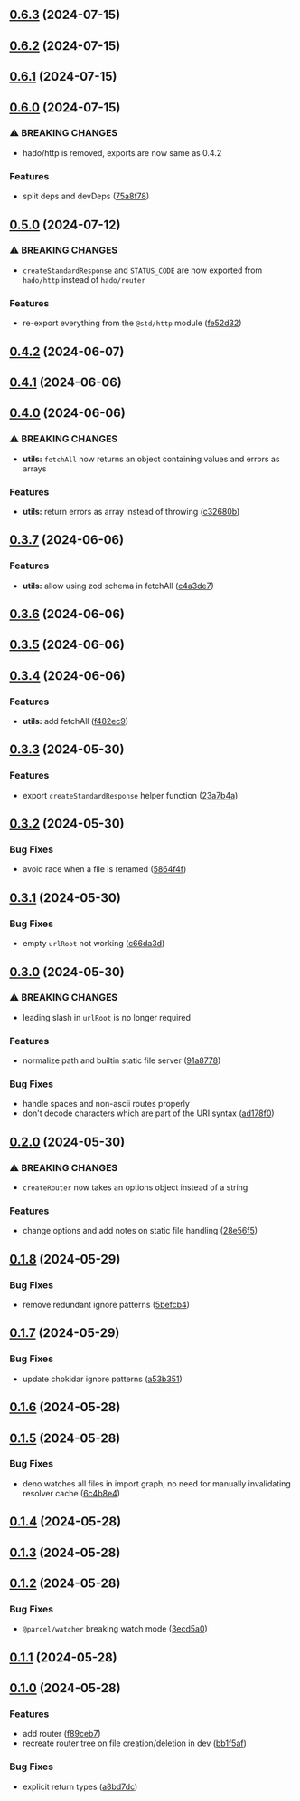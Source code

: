 ## [0.6.3](https://github.com/globalbrain/hado/compare/v0.6.2...v0.6.3) (2024-07-15)

## [0.6.2](https://github.com/globalbrain/hado/compare/v0.6.1...v0.6.2) (2024-07-15)

## [0.6.1](https://github.com/globalbrain/hado/compare/v0.6.0...v0.6.1) (2024-07-15)

## [0.6.0](https://github.com/globalbrain/hado/compare/v0.5.0...v0.6.0) (2024-07-15)

### ⚠ BREAKING CHANGES

- hado/http is removed, exports are now same as 0.4.2

### Features

- split deps and devDeps ([75a8f78](https://github.com/globalbrain/hado/commit/75a8f78271a94eb3fdd6c772f67d78fdbac82a58))

## [0.5.0](https://github.com/globalbrain/hado/compare/v0.4.2...v0.5.0) (2024-07-12)

### ⚠ BREAKING CHANGES

- `createStandardResponse` and `STATUS_CODE` are now exported from `hado/http` instead of `hado/router`

### Features

- re-export everything from the `@std/http` module ([fe52d32](https://github.com/globalbrain/hado/commit/fe52d32d5f295bd961f3572b4022e3fd1455dbd9))

## [0.4.2](https://github.com/globalbrain/hado/compare/v0.4.1...v0.4.2) (2024-06-07)

## [0.4.1](https://github.com/globalbrain/hado/compare/v0.4.0...v0.4.1) (2024-06-06)

## [0.4.0](https://github.com/globalbrain/hado/compare/v0.3.7...v0.4.0) (2024-06-06)

### ⚠ BREAKING CHANGES

- **utils:** `fetchAll` now returns an object containing values and errors as arrays

### Features

- **utils:** return errors as array instead of throwing ([c32680b](https://github.com/globalbrain/hado/commit/c32680b07dbff0bca3ada4f5c62055a572d01c80))

## [0.3.7](https://github.com/globalbrain/hado/compare/v0.3.6...v0.3.7) (2024-06-06)

### Features

- **utils:** allow using zod schema in fetchAll ([c4a3de7](https://github.com/globalbrain/hado/commit/c4a3de7265f58c927661727ce3f5dde8ebff4b25))

## [0.3.6](https://github.com/globalbrain/hado/compare/v0.3.5...v0.3.6) (2024-06-06)

## [0.3.5](https://github.com/globalbrain/hado/compare/v0.3.4...v0.3.5) (2024-06-06)

## [0.3.4](https://github.com/globalbrain/hado/compare/v0.3.3...v0.3.4) (2024-06-06)

### Features

- **utils:** add fetchAll ([f482ec9](https://github.com/globalbrain/hado/commit/f482ec9bfe212f2e8e49b5ebbdb2483b2fd33641))

## [0.3.3](https://github.com/globalbrain/hado/compare/v0.3.2...v0.3.3) (2024-05-30)

### Features

- export `createStandardResponse` helper function ([23a7b4a](https://github.com/globalbrain/hado/commit/23a7b4ae68188b03d24656b33355e8c8f326a088))

## [0.3.2](https://github.com/globalbrain/hado/compare/v0.3.1...v0.3.2) (2024-05-30)

### Bug Fixes

- avoid race when a file is renamed ([5864f4f](https://github.com/globalbrain/hado/commit/5864f4f38872691f62d8983ff1d65fd1fa414e0b))

## [0.3.1](https://github.com/globalbrain/hado/compare/v0.3.0...v0.3.1) (2024-05-30)

### Bug Fixes

- empty `urlRoot` not working ([c66da3d](https://github.com/globalbrain/hado/commit/c66da3dc75150728146d4e76e520812f5dbd458e))

## [0.3.0](https://github.com/globalbrain/hado/compare/v0.2.0...v0.3.0) (2024-05-30)

### ⚠ BREAKING CHANGES

- leading slash in `urlRoot` is no longer required

### Features

- normalize path and builtin static file server ([91a8778](https://github.com/globalbrain/hado/commit/91a87788af74b354589d2ec0df697e0df2d67934))

### Bug Fixes

- handle spaces and non-ascii routes properly
- don't decode characters which are part of the URI syntax ([ad178f0](https://github.com/globalbrain/hado/commit/ad178f00d14d8d3fba78e57eaddef7e754d17be1))

## [0.2.0](https://github.com/globalbrain/hado/compare/v0.1.8...v0.2.0) (2024-05-30)

### ⚠ BREAKING CHANGES

- `createRouter` now takes an options object instead of a string

### Features

- change options and add notes on static file handling ([28e56f5](https://github.com/globalbrain/hado/commit/28e56f589ca886184372c4417f6ca309614abbbc))

## [0.1.8](https://github.com/globalbrain/hado/compare/v0.1.7...v0.1.8) (2024-05-29)

### Bug Fixes

- remove redundant ignore patterns ([5befcb4](https://github.com/globalbrain/hado/commit/5befcb467cea3f4eb9e62cca3404ef2eff6f8945))

## [0.1.7](https://github.com/globalbrain/hado/compare/v0.1.6...v0.1.7) (2024-05-29)

### Bug Fixes

- update chokidar ignore patterns ([a53b351](https://github.com/globalbrain/hado/commit/a53b3511e94936106bdaba4b754302aaf01fea68))

## [0.1.6](https://github.com/globalbrain/hado/compare/v0.1.5...v0.1.6) (2024-05-28)

## [0.1.5](https://github.com/globalbrain/hado/compare/v0.1.4...v0.1.5) (2024-05-28)

### Bug Fixes

- deno watches all files in import graph, no need for manually invalidating resolver cache ([6c4b8e4](https://github.com/globalbrain/hado/commit/6c4b8e4ce89c4a8a317ca2fd55916b67632c8099))

## [0.1.4](https://github.com/globalbrain/hado/compare/v0.1.3...v0.1.4) (2024-05-28)

## [0.1.3](https://github.com/globalbrain/hado/compare/v0.1.2...v0.1.3) (2024-05-28)

## [0.1.2](https://github.com/globalbrain/hado/compare/v0.1.1...v0.1.2) (2024-05-28)

### Bug Fixes

- `@parcel/watcher` breaking watch mode ([3ecd5a0](https://github.com/globalbrain/hado/commit/3ecd5a01ca578998129e5fd221fe111c68bd70cf))

## [0.1.1](https://github.com/globalbrain/hado/compare/v0.1.0...v0.1.1) (2024-05-28)

## [0.1.0](https://github.com/globalbrain/hado/compare/v0.0.6...v0.1.0) (2024-05-28)

### Features

- add router ([f89ceb7](https://github.com/globalbrain/hado/commit/f89ceb7229e7bdf26ab29763a76f5059e5b5b897))
- recreate router tree on file creation/deletion in dev ([bb1f5af](https://github.com/globalbrain/hado/commit/bb1f5affd367c650a16e550c4118775a84e65457))

### Bug Fixes

- explicit return types ([a8bd7dc](https://github.com/globalbrain/hado/commit/a8bd7dc49ab9696a382dba1179ab5309a8fbab2c))
